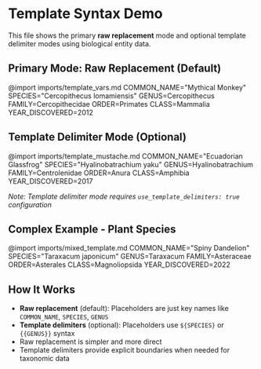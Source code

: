 # Template Syntax Demo

This file shows the primary **raw replacement** mode and optional template delimiter modes using biological entity data.

## Primary Mode: Raw Replacement (Default)

@import imports/template_vars.md COMMON_NAME="Mythical Monkey" SPECIES="Cercopithecus lomamiensis" GENUS=Cercopithecus FAMILY=Cercopithecidae ORDER=Primates CLASS=Mammalia YEAR_DISCOVERED=2012

## Template Delimiter Mode (Optional)

@import imports/template_mustache.md COMMON_NAME="Ecuadorian Glassfrog" SPECIES="Hyalinobatrachium yaku" GENUS=Hyalinobatrachium FAMILY=Centrolenidae ORDER=Anura CLASS=Amphibia YEAR_DISCOVERED=2017

*Note: Template delimiter mode requires `use_template_delimiters: true` configuration*

## Complex Example - Plant Species

@import imports/mixed_template.md COMMON_NAME="Spiny Dandelion" SPECIES="Taraxacum japonicum" GENUS=Taraxacum FAMILY=Asteraceae ORDER=Asterales CLASS=Magnoliopsida YEAR_DISCOVERED=2022

## How It Works

- **Raw replacement** (default): Placeholders are just key names like `COMMON_NAME`, `SPECIES`, `GENUS`
- **Template delimiters** (optional): Placeholders use `${SPECIES}` or `{{GENUS}}` syntax
- Raw replacement is simpler and more direct
- Template delimiters provide explicit boundaries when needed for taxonomic data 